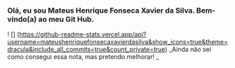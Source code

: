 ### Olá, eu sou Mateus Henrique Fonseca Xavier da Silva. Bem-vindo(a) ao meu Git Hub.  
! [] (https://github-readme-stats.vercel.app/api?username=mateushenriquefonsecaxavierdasilva&show_icons=true&theme=dracula&include_all_commits=true&count_private=true)  _Ainda não sei como consegui essa nota, mas pretendo melhorar! _


